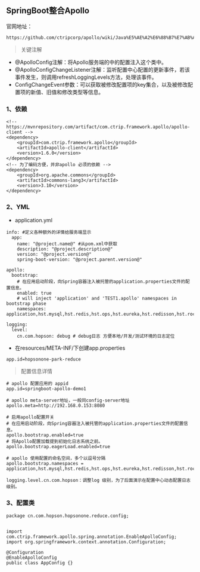 ## SpringBoot整合Apollo

官网地址：

```
https://github.com/ctripcorp/apollo/wiki/Java%E5%AE%A2%E6%88%B7%E7%AB%AF%E4%BD%BF%E7%94%A8%E6%8C%87%E5%8D%97
```

> 关键注解

- @ApolloConfig注解：将Apollo服务端的中的配置注入这个类中。
- @ApolloConfigChangeListener注解：监听配置中心配置的更新事件，若该事件发生，则调用refreshLoggingLevels方法，处理该事件。
- ConfigChangeEvent参数：可以获取被修改配置项的key集合，以及被修改配置项的新值、旧值和修改类型等信息。

### 1、依赖

```
<!-- https://mvnrepository.com/artifact/com.ctrip.framework.apollo/apollo-client -->
<dependency>
    <groupId>com.ctrip.framework.apollo</groupId>
    <artifactId>apollo-client</artifactId>
    <version>1.6.0</version>
</dependency>
<!-- 为了编码方便，并非apollo 必须的依赖 -->
<dependency>
    <groupId>org.apache.commons</groupId>
    <artifactId>commons-lang3</artifactId>
    <version>3.10</version>
</dependency>
```

### 2、YML

* application.yml

```
info: #定义各种额外的详情给服务端显示
  app:
    name: "@project.name@" #从pom.xml中获取
    description: "@project.description@"
    version: "@project.version@"
    spring-boot-version: "@project.parent.version@"

apollo:
  bootstrap:
  	# 在应用启动阶段，向Spring容器注入被托管的application.properties文件的配置信息。
    enabled: true
    # will inject 'application' and 'TEST1.apollo' namespaces in bootstrap phase
    namespaces: application,hst.mysql,hst.redis,hst.ops,hst.eureka,hst.redisson,hst.rocketmq
    
logging:
  level:
    cn.com.hopson: debug # debug日志 方便本地/开发/测试环境的日志定位    

```

* 在resources/META-INF/下创建app.properties

```
app.id=hopsonone-park-reduce
```



> 配置信息详情

```
# apollo 配置应用的 appid
app.id=springboot-apollo-demo1

# apollo meta-server地址，一般同config-server地址
apollo.meta=http://192.168.0.153:8080

# 启用apollo配置开关
# 在应用启动阶段，向Spring容器注入被托管的application.properties文件的配置信息。
apollo.bootstrap.enabled=true
# 将Apollo配置加载提到初始化日志系统之前。
apollo.bootstrap.eagerLoad.enabled=true

# apollo 使用配置的命名空间，多个以逗号分隔
apollo.bootstrap.namespaces = application,hst.mysql,hst.redis,hst.ops,hst.eureka,hst.redisson,hst.rocketmq

logging.level.cn.com.hopson：调整log 级别，为了后面演示在配置中心动态配置日志级别。

```

### 3、配置类

```
package cn.com.hopson.hopsonone.reduce.config;


import com.ctrip.framework.apollo.spring.annotation.EnableApolloConfig;
import org.springframework.context.annotation.Configuration;

@Configuration
@EnableApolloConfig
public class AppConfig {}
```

